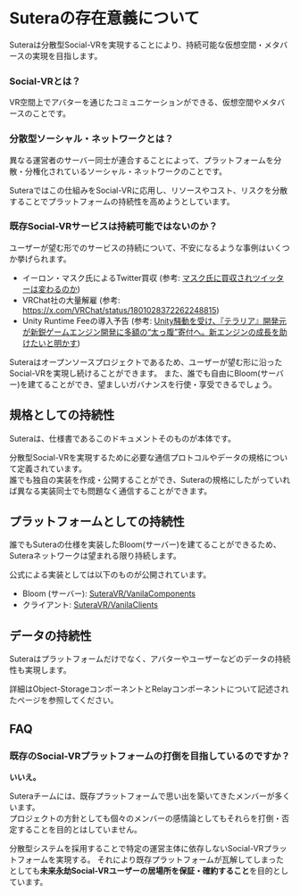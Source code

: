 # Suteraの存在意義について

Suteraは分散型Social-VRを実現することにより、持続可能な仮想空間・メタバースの実現を目指します。

### Social-VRとは？

VR空間上でアバターを通じたコミュニケーションができる、仮想空間やメタバースのことです。

### 分散型ソーシャル・ネットワークとは？

異なる運営者のサーバー同士が連合することによって、プラットフォームを分散・分権化されているソーシャル・ネットワークのことです。

Suteraではこの仕組みをSocial-VRに応用し、リソースやコスト、リスクを分散することでプラットフォームの持続性を高めようとしています。

### 既存Social-VRサービスは持続可能ではないのか？

ユーザーが望む形でのサービスの持続について、不安になるような事例はいくつか挙げられます。

- イーロン・マスク氏によるTwitter買収 (参考: [マスク氏に買収されツイッターは変わるのか](https://www.bbc.com/japanese/features-and-analysis-61227037))
- VRChat社の大量解雇 (参考: https://x.com/VRChat/status/1801028372262248815)
- Unity Runtime Feeの導入予告 (参考: [Unity騒動を受け、『テラリア』開発元が新鋭ゲームエンジン開発に多額の“太っ腹”寄付へ。新エンジンの成長を助けたいと明かす](https://automaton-media.com/articles/newsjp/20230920-265086/))

Suteraはオープンソースプロジェクトであるため、ユーザーが望む形に沿ったSocial-VRを実現し続けることができます。
また、誰でも自由にBloom(サーバー)を建てることができ、望ましいガバナンスを行使・享受できるでしょう。

## 規格としての持続性

Suteraは、仕様書であるこのドキュメントそのものが本体です。

分散型Social-VRを実現するために必要な通信プロトコルやデータの規格について定義されています。  
誰でも独自の実装を作成・公開することができ、Suteraの規格にしたがっていれば異なる実装同士でも問題なく通信することができます。

## プラットフォームとしての持続性

誰でもSuteraの仕様を実装したBloom(サーバー)を建てることができるため、Suteraネットワークは望まれる限り持続します。

公式による実装としては以下のものが公開されています。
- Bloom (サーバー): [SuteraVR/VanilaComponents](https://github.com/SuteraVR/VanilaComponents)
- クライアント: [SuteraVR/VanilaClients](https://github.com/SuteraVR/VanilaClients)

## データの持続性

Suteraはプラットフォームだけでなく、アバターやユーザーなどのデータの持続性も実現します。

詳細はObject-StorageコンポーネントとRelayコンポーネントについて記述されたページを参照してください。

## FAQ

### 既存のSocial-VRプラットフォームの打倒を目指しているのですか？

**いいえ。**

Suteraチームには、既存プラットフォームで思い出を築いてきたメンバーが多くいます。  
プロジェクトの方針としても個々のメンバーの感情論としてもそれらを打倒・否定することを目的とはしていません。

分散型システムを採用することで特定の運営主体に依存しないSocial-VRプラットフォームを実現する。
それにより既存プラットフォームが瓦解してしまったとしても**未来永劫Social-VRユーザーの居場所を保証・確約すること**を目的としています。


